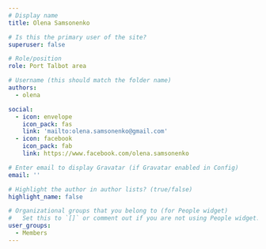 ```yaml
---
# Display name
title: Olena Samsonenko

# Is this the primary user of the site?
superuser: false

# Role/position
role: Port Talbot area

# Username (this should match the folder name)
authors:
  - olena

social:
  - icon: envelope
    icon_pack: fas
    link: 'mailto:olena.samsonenko@gmail.com'
  - icon: facebook
    icon_pack: fab
    link: https://www.facebook.com/olena.samsonenko

# Enter email to display Gravatar (if Gravatar enabled in Config)
email: ''

# Highlight the author in author lists? (true/false)
highlight_name: false

# Organizational groups that you belong to (for People widget)
#   Set this to `[]` or comment out if you are not using People widget.
user_groups:
  - Members
---
```


